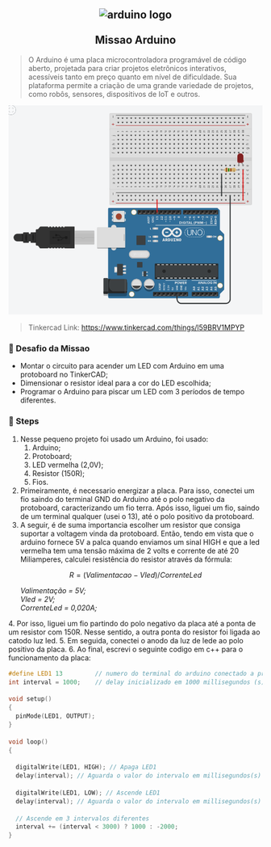 <h2 align="center">
    <img src="https://www.redbytes.in/wp-content/uploads/2018/04/arduino-1-logo-png-transparent.png" alt="arduino logo" height="200" width="200"></br>
    <br> Missao Arduino </br>
</h2>

> O Arduino é uma placa microcontroladora programável de código aberto, projetada para criar projetos eletrônicos interativos, acessíveis tanto em preço quanto em nível de dificuldade. Sua plataforma permite a criação de uma grande variedade de projetos, como robôs, sensores, dispositivos de IoT e outros. 

<img src="./circuito.png"> </igm>
>Tinkercad Link: https://www.tinkercad.com/things/l59BRV1MPYP

### 🎯 Desafio da Missao
- Montar o circuito para acender um LED com Arduino em uma protoboard no TinkerCAD;
- Dimensionar o resistor ideal para a cor do LED escolhida;
- Programar o Arduino para piscar um LED com 3 períodos de tempo diferentes.

### 📒 Steps
1. Nesse pequeno projeto foi usado um Arduino, foi usado:
    1. Arduino;
    2. Protoboard;
    3. LED vermelha (2,0V);
    4. Resistor (150R);
    5. Fios.
2. Primeiramente, é necessario energizar a placa. Para isso, conectei um fio saindo do terminal GND do Arduino até o polo negativo da protoboard, caracterizando um fio terra. Após isso, liguei um fio, saindo de um terminal qualquer (usei o 13), até o polo positivo da protoboard.
3. A seguir, é de suma importancia escolher um resistor que consiga suportar a voltagem vinda da protoboard. Então, tendo em vista que o arduino fornece 5V a palca quando enviamos um sinal HIGH e que a led vermelha tem uma tensão máxima de 2 volts e corrente de até 20 Miliamperes, calculei resistência do resistor através da fórmula:

$$
R = (Valimentacao - Vled)/CorrenteLed
$$
<ul>
    <em> Valimentação = 5V; </em><br>
    <em> Vled = 2V; </em><br>
    <em> CorrenteLed = 0,020A; </em>
    
</ul>
4. Por isso, liguei um fio partindo do polo negativo da placa até a ponta de um resistor com 150R. Nesse sentido, a outra ponta do resistor foi ligada ao catodo luz led.
5. Em seguida, conectei o anodo da luz de lede ao polo positivo da placa.
6. Ao final, escrevi o seguinte codigo em c++ para o funcionamento da placa:



``` cpp
#define LED1 13         // numero do terminal do arduino conectado a protoboard
int interval = 1000;    // delay inicializado em 1000 millisegundos (s)	

void setup()
{
  pinMode(LED1, OUTPUT);
}

void loop()
{
  
  digitalWrite(LED1, HIGH); // Apaga LED1
  delay(interval); // Aguarda o valor do intervalo em millisegundos(s)
  
  digitalWrite(LED1, LOW); // Ascende LED1
  delay(interval); // Aguarda o valor do intervalo em millisegundos(s)
   
  // Ascende em 3 intervalos diferentes
  interval += (interval < 3000) ? 1000 : -2000;
}
```
